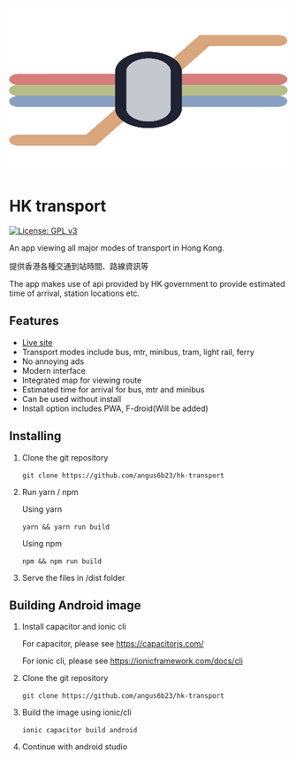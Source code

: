 <div align = center>
<img src="https://raw.githubusercontent.com/angus6b23/hk-transport/master/assets/logo.svg" width="800" height="300" alt="hk-transport-logo">
</div>

# HK transport
[![License: GPL v3](https://img.shields.io/badge/License-GPLv3-blue.svg)](https://www.gnu.org/licenses/gpl-3.0)

An app viewing all major modes of transport in Hong Kong.

提供香港各種交通到站時間、路線資訊等

The app makes use of api provided by HK government to provide estimated time of arrival, station locations etc.


## Features
- [Live site](https:hk-transport.12a.app)
- Transport modes include bus, mtr, minibus, tram, light rail, ferry
- No annoying ads
- Modern interface
- Integrated map for viewing route
- Estimated time for arrival for bus, mtr and minibus
- Can be used without install
- Install option includes PWA, F-droid(Will be added)

## Installing

1.  Clone the git repository

    `git clone https://github.com/angus6b23/hk-transport`
    
2.  Run yarn / npm

    Using yarn
    
    `yarn && yarn run build`
    
    Using npm
    
    `npm && npm run build`

3. Serve the files in /dist folder

## Building Android image

1. Install capacitor and ionic cli

    For capacitor, please see https://capacitorjs.com/ 

    For ionic cli, please see https://ionicframework.com/docs/cli

2. Clone the git repository

    `git clone https://github.com/angus6b23/hk-transport`
 
3. Build the image using ionic/cli

    `ionic capacitor build android`

4. Continue with android studio
